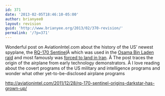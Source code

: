 ```yaml
---
id: 371
date: '2013-02-05T18:46:10-05:00'
author: brianyee0
layout: revision
guid: 'http://www.brianyee.org/2013/02/370-revision/'
permalink: '/?p=371'
---
```


Wonderful post on AviationIntel.com about the history of the US’ newest spyplane, the [RQ-170 Sentinel](http://en.wikipedia.org/wiki/Lockheed_Martin_RQ-170_Sentinel)Â which was used in the [Osama Bin Laden raid](http://en.wikipedia.org/wiki/Death_of_Osama_bin_Laden) and most famously was [forced to land in Iran](http://en.wikipedia.org/wiki/Iran%E2%80%93U.S._RQ-170_incident). Â The post traces the origin of the airplane from early technology demonstrators. Â I love reading about the covert programs of the US military and intelligence programs and wonder what other yet-to-be-disclosed airplane programs

<http://aviationintel.com/2011/12/28/rq-170-sentinel-origins-darkstar-has-grown-up/>